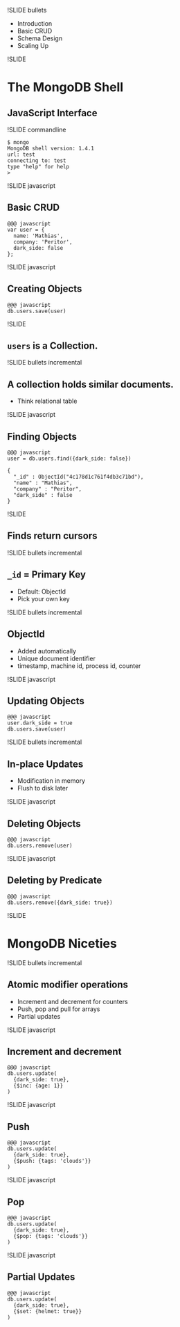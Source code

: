 !SLIDE bullets

<ul>
<li>Introduction</li>
<li><span class="current">Basic CRUD</span></li>
<li>Schema Design</li>
<li>Scaling Up</li>
</ul>

!SLIDE

# The MongoDB Shell #

## JavaScript Interface ##

!SLIDE commandline

    $ mongo
    MongoDB shell version: 1.4.1
    url: test
    connecting to: test
    type "help" for help
    >

!SLIDE javascript

## Basic CRUD ##

    @@@ javascript
    var user = {
      name: 'Mathias',
      company: 'Peritor',
      dark_side: false
    };
 
!SLIDE javascript

## Creating Objects ##

    @@@ javascript
    db.users.save(user)

!SLIDE

## `users` is a Collection. ##

!SLIDE bullets incremental

## A collection holds similar documents. ##

* Think relational table

!SLIDE javascript

## Finding Objects ##

    @@@ javascript
    user = db.users.find({dark_side: false})
    
    {
      "_id" : ObjectId("4c178d1c761f4db3c71bd"),
      "name" : "Mathias",
      "company" : "Peritor",
      "dark_side" : false
    }

!SLIDE

## Finds return cursors ##

!SLIDE bullets incremental

## `_id` = Primary Key ##

* Default: ObjectId
* Pick your own key

!SLIDE bullets incremental

## ObjectId ##

* Added automatically
* Unique document identifier
* timestamp, machine id, process id, counter

!SLIDE javascript

## Updating Objects ##

    @@@ javascript
    user.dark_side = true
    db.users.save(user)

!SLIDE bullets incremental

## In-place Updates ##

* Modification in memory
* Flush to disk later

!SLIDE javascript

## Deleting Objects ##

    @@@ javascript
    db.users.remove(user)

!SLIDE javascript

## Deleting by Predicate ##

    @@@ javascript
    db.users.remove({dark_side: true})

!SLIDE

# MongoDB Niceties #

!SLIDE bullets incremental

## Atomic modifier operations ##

* Increment and decrement for counters
* Push, pop and pull for arrays
* Partial updates

!SLIDE javascript

## Increment and decrement ##

    @@@ javascript
    db.users.update(
      {dark_side: true},
      {$inc: {age: 1}}
    )

!SLIDE javascript

## Push ##

    @@@ javascript
    db.users.update(
      {dark_side: true},
      {$push: {tags: 'clouds'}}
    )

!SLIDE javascript

## Pop ##

    @@@ javascript
    db.users.update(
      {dark_side: true},
      {$pop: {tags: 'clouds'}}
    )

!SLIDE javascript

## Partial Updates ##

    @@@ javascript
    db.users.update(
      {dark_side: true},
      {$set: {helmet: true}}
    )
